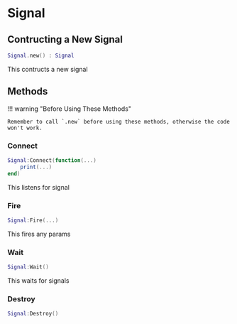 # Signal

## Contructing a New Signal

```lua
Signal.new() : Signal
```

This contructs a new signal

## **Methods**

!!! warning "Before Using These Methods"

    Remember to call `.new` before using these methods, otherwise the code won't work.

### Connect
```lua
Signal:Connect(function(...)
    print(...)
end)
```

This listens for signal

### Fire
```lua
Signal:Fire(...)
```

This fires any params

### Wait
```lua
Signal:Wait()
```

This waits for signals

### Destroy
```lua
Signal:Destroy()
```